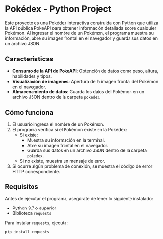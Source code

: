 # Pokédex - Python Project

Este proyecto es una Pokédex interactiva construida con Python que utiliza la API pública [PokeAPI](https://pokeapi.co/) para obtener información detallada sobre cualquier Pokémon. Al ingresar el nombre de un Pokémon, el programa muestra su información, abre su imagen frontal en el navegador y guarda sus datos en un archivo JSON.

## Características

- **Consumo de la API de PokeAPI**: Obtención de datos como peso, altura, habilidades y tipos.
- **Visualización de imágenes**: Apertura de la imagen frontal del Pokémon en el navegador.
- **Almacenamiento de datos**: Guarda los datos del Pokémon en un archivo JSON dentro de la carpeta `pokedex`.

## Cómo funciona

1. El usuario ingresa el nombre de un Pokémon.
2. El programa verifica si el Pokémon existe en la Pokédex:
   - Si existe:
     - Muestra su información en la terminal.
     - Abre su imagen frontal en el navegador.
     - Guarda sus datos en un archivo JSON dentro de la carpeta `pokedex`.
   - Si no existe, muestra un mensaje de error.
3. Si ocurre algún problema de conexión, se muestra el código de error HTTP correspondiente.

## Requisitos

Antes de ejecutar el programa, asegúrate de tener lo siguiente instalado:

- Python 3.7 o superior
- Biblioteca `requests`

Para instalar `requests`, ejecuta:
```bash
pip install requests
